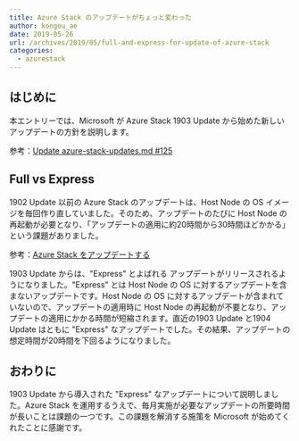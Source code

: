 ```yaml
---
title: Azure Stack のアップデートがちょっと変わった
author: kongou_ae
date: 2019-05-26
url: /archives/2019/05/full-and-express-for-update-of-azure-stack
categories:
  - azurestack
---
```


## はじめに

本エントリーでは、Microsoft が Azure Stack 1903 Update から始めた新しいアップデートの方針を説明します。

参考：[Update azure-stack-updates.md #125](https://github.com/MicrosoftDocs/azure-stack-docs/pull/125/files)

## Full vs Express

1902 Update 以前の Azure Stack のアップデートは、Host Node の OS イメージを毎回作り直していました。そのため、アップデートのたびに Host Node の再起動が必要となり、「アップデートの適用に約20時間から30時間ほどかかる」という課題がありました。

参考：[Azure Stack をアップデートする](https://aimless.jp/blog/archives/2018-12-16-updating-azurestack/)

1903 Update からは、"Express" とよばれる アップデートがリリースされるようになりました。"Express" とは Host Node の OS に対するアップデートを含まないアップデートです。Host Node の OS に対するアップデートが含まれていないので、アップデートの適用時に Host Node の再起動が不要となり、アップデートの適用にかかる時間が短縮されます。直近の1903 Update と1904 Update はともに "Express" なアップデートでした。その結果、アップデートの想定時間が20時間を下回るようになりました。

## おわりに

1903 Update から導入された "Express" なアップデートについて説明しました。Azure Stack を運用するうえで、毎月実施が必要なアップデートの所要時間が長いことは課題の一つです。この課題を解消する施策を Microsoft が始めてくれたことに感謝です。
